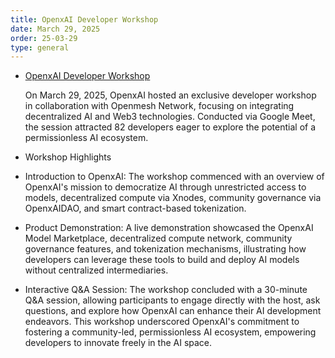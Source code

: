```yaml
---
title: OpenxAI Developer Workshop
date: March 29, 2025
order: 25-03-29
type: general
---
```


- [OpenxAI Developer Workshop](https://lu.ma/k7f4minf)

  On March 29, 2025, OpenxAI hosted an exclusive developer workshop in collaboration with Openmesh Network, focusing on integrating decentralized AI and Web3 technologies. Conducted via Google Meet, the session attracted 82 developers eager to explore the potential of a permissionless AI ecosystem.

- Workshop Highlights

- Introduction to OpenxAI: The workshop commenced with an overview of OpenxAI's mission to democratize AI through unrestricted access to models, decentralized compute via Xnodes, community governance via OpenxAIDAO, and smart contract-based tokenization.
- Product Demonstration: A live demonstration showcased the OpenxAI Model Marketplace, decentralized compute network, community governance features, and tokenization mechanisms, illustrating how developers can leverage these tools to build and deploy AI models without centralized intermediaries.
- Interactive Q\&A Session: The workshop concluded with a 30-minute Q\&A session, allowing participants to engage directly with the host, ask questions, and explore how OpenxAI can enhance their AI development endeavors.
  This workshop underscored OpenxAI's commitment to fostering a community-led, permissionless AI ecosystem, empowering developers to innovate freely in the AI space.
